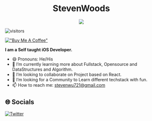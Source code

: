  
 <p align="center">
    <h1 align ="center"> StevenWoods </h1>
</p>
 
 
 <p align="center"> <img src="https://readme-typing-svg.herokuapp.com/?color=E22FE4&width=380&height=45&lines=Hi,+I%27m+Steven+Woods;Computer+Programming+Enthusiast;Self-taught+iOS+Dev+Engineer;&center=true"></p>
 
  
<!--   <p align="center">
    <img src="https://readme-typing-svg.herokuapp.com?color=E22FE4&width=380&height=45&lines=Open-Source+Enthusiast;Learning+In+Public;Empowering+Others;Nice+To+Meet+You+...&center=true">
</p> -->
  
  ![visitors](https://visitor-badge.laobi.icu/badge?page_id=abhijeet-26)
  
  [!["Buy Me A Coffee"](https://www.buymeacoffee.com/assets/img/custom_images/orange_img.png)](https://www.buymeacoffee.com/stevenwoods)
  
  **I am a Self taught iOS Developer.**
- 😄 Pronouns: He/His
- 🌱 I’m currently learning more about Fullstack, Opensource and DataStructures and Algorithm.
- 👯 I’m looking to collaborate on Project based on React.
- 🤔 I’m looking for a Community to Learn different techstack with fun.
- 📫 How to reach me: stevenwu721@gmail.com

## 🌐 Socials
[![Twitter](https://img.shields.io/badge/Twitter-%231DA1F2.svg?logo=Twitter&logoColor=white)](https://x.com/stevenwoods1024)

